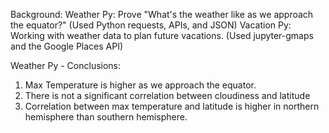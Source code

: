 Background:
Weather Py: Prove "What's the weather like as we approach the equator?" (Used Python requests, APIs, and JSON)
Vacation Py: Working with weather data to plan future vacations. (Used jupyter-gmaps and the Google Places API)

Weather Py - Conclusions:
1) Max Temperature is higher as we approach the equator. 
2) There is not a significant correlation between cloudiness and latitude
3) Correlation between max temperature and latitude is higher in northern hemisphere than southern hemisphere.
